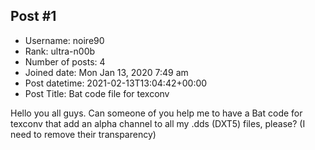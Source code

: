 ## Post #1
- Username: noire90
- Rank: ultra-n00b
- Number of posts: 4
- Joined date: Mon Jan 13, 2020 7:49 am
- Post datetime: 2021-02-13T13:04:42+00:00
- Post Title: Bat code file for texconv

Hello you all guys. Can someone of you help me to have a Bat code for texconv that add an alpha channel to all my .dds (DXT5) files, please? (I need to remove their transparency)
